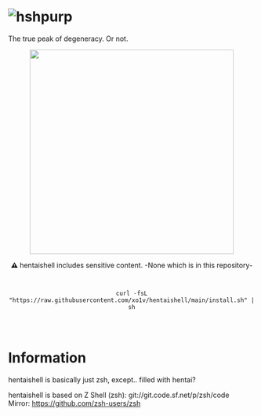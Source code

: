 # ![hshpurp](https://github.com/user-attachments/assets/7bf4b786-039a-4e35-a2f1-860f14d9932f)
The true peak of degeneracy. Or not.

<style>
pre {
  font-size: 14px; 
  word-wrap: break-word;
  white-space: pre-wrap;
}
</style>

<p align="center">
<img src="https://github.com/user-attachments/assets/e7bdd9eb-9980-4a35-afe0-14cc951347db" width="416">
</p>
<p align="center">⚠️ hentaishell includes sensitive content. -None which is in this repository-</p>

<pre>
  <code>
<p align="center">curl -fsL "https://raw.githubusercontent.com/xo1v/hentaishell/main/install.sh" | sh</p>
      </code>
</pre>

# Information
hentaishell is basically just zsh, except.. filled with hentai?

hentaishell is based on Z Shell (zsh):
git://git.code.sf.net/p/zsh/code \
Mirror: https://github.com/zsh-users/zsh
